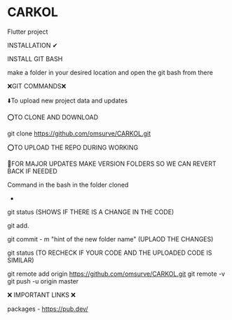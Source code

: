 # CARKOL
Flutter project

INSTALLATION ✔

INSTALL GIT BASH

make a folder in your desired location and open the git bash from there

❌GIT COMMANDS❌

⬇️To upload new project data and updates

⭕TO CLONE AND DOWNLOAD

git clone https://github.com/omsurve/CARKOL.git

⭕TO UPLOAD THE REPO DURING WORKING

🛑FOR MAJOR UPDATES MAKE VERSION FOLDERS SO WE CAN REVERT BACK IF NEEDED


Command in the bash in the folder cloned

-

git status (SHOWS IF THERE IS A CHANGE IN THE CODE)

git add.

git commit - m "hint of the new folder name"  (UPLAOD THE CHANGES)

git status (TO RECHECK IF YOUR CODE AND THE UPLOADED CODE IS SIMILAR)

git remote add origin https://github.com/omsurve/CARKOL.git
git remote -v
git push -u origin master


❌ IMPORTANT LINKS ❌

packages - https://pub.dev/
